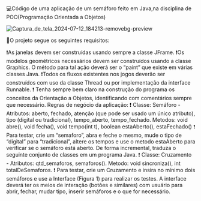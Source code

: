 💻Código de uma aplicação de um semáforo feito em Java,na disciplina de POO(Programação Orientada a Objetos)

![Captura_de_tela_2024-07-12_184213-removebg-preview](https://github.com/user-attachments/assets/de705cf6-13ee-49ee-b206-43599c7f8a42)

📝O projeto segue os seguintes requisitos:

 ❗As janelas devem ser construídas usando sempre a classe JFrame.
 ❗Os modelos geométricos necessários devem ser construídos usando a classe Graphics. O
método para tal ação deverá ser o “paint” que existe em várias classes Java.
 ❗Todos os fluxos existentes nos jogos deverão ser construídos com uso da classe Thread ou
por implementação da interface Runnable.
 ❗ Tenha sempre bem claro na construção do programa os conceitos da Orientação a Objetos,
identificando com comentários sempre que necessário.
Regras de negócio da aplicação:
 ❗ Classe: Semáforo - Atributos: aberto, fechado, atenção (que pode ser usado um único
atributo), tipo (digital ou tradicional), tempo_aberto, tempo_fechado. Metodos: void abre(), void fecha(),
void tempo(int t), boolean estaAberto(), estaFechado()
 ❗ Para testar, crie um “semaforo”, abra e feche o mesmo, mude o tipo de “digital” para
“tradicional”, altere os tempos e use o metodo estaAberto para verificar se o semáforo está aberto. De
forma incremental, traduza o seguinte conjunto de classes em um programa Java.
 ❗ Classe: Cruzamento - Atributos: qtd_semaforos, semaforos(). Metodo: void sincroniza(), int
totalDeSemaforos.
 ❗ Para testar, crie um Cruzamento e insira no mínimo dois semáforos e use a Interface
(Figura 1) para realizar os testes. A interface deverá ter os meios de interação (botões e
similares) com usuário para abrir, fechar, mudar tipo, inserir semáforos e o que for necessário.
